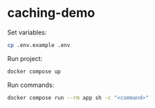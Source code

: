 # caching-demo

Set variables:

```bash
cp .env.example .env
```

Run project:
```bash
docker compose up
```

Run commands:
```bash
docker compose run --rm app sh -c "<command>"
```
